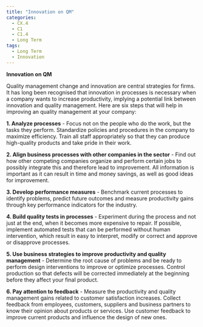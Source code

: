```yaml
---
title: "Innovation on QM"
categories:
  - CX.4
  - C1
  - C1.4
  - Long Term
tags:
  - Long Term
  - Innovation
---
```


**Innovation on QM**

Quality management change and innovation are central strategies for firms. It has long been recognised that innovation in processes is necessary when a company wants to increase productivity, implying a potential link between innovation and quality management.
Here are six steps that will help in improving an quality management at your company:

**1. Analyze processes** -  Focus not on the people who do the work, but the tasks they perform. Standardize policies and procedures in the company to maximize efficiency. Train all staff appropriately so that they can produce high-quality products and take pride in their work.

**2. Align business processes with other companies in the sector** -  Find out how other competing companies organize and perform certain jobs to possibly integrate this and therefore lead to improvement. All information is important as it can result in time and money savings, as well as good ideas for improvement.

**3. Develop performance measures** -  Benchmark current processes to identify problems, predict future outcomes and measure productivity gains through key performance indicators for the industry.

**4. Build quality tests in processes** - Experiment during the process and not just at the end, when it becomes more expensive to repair. If possible, implement automated tests that can be performed without human intervention, which result in easy to interpret, modify or correct and approve or disapprove processes.

**5. Use business strategies to improve productivity and quality management** -  Determine the root cause of problems and be ready to perform design interventions to improve or optimize processes. Control production so that defects will be corrected immediately at the beginning before they affect your final product.

**6. Pay attention to feedback**  - Measure the productivity and quality management gains related to customer satisfaction increases. Collect feedback from employees, customers, suppliers and business partners to know their opinion about products or services. Use customer feedback to improve current products and influence the design of new ones.
